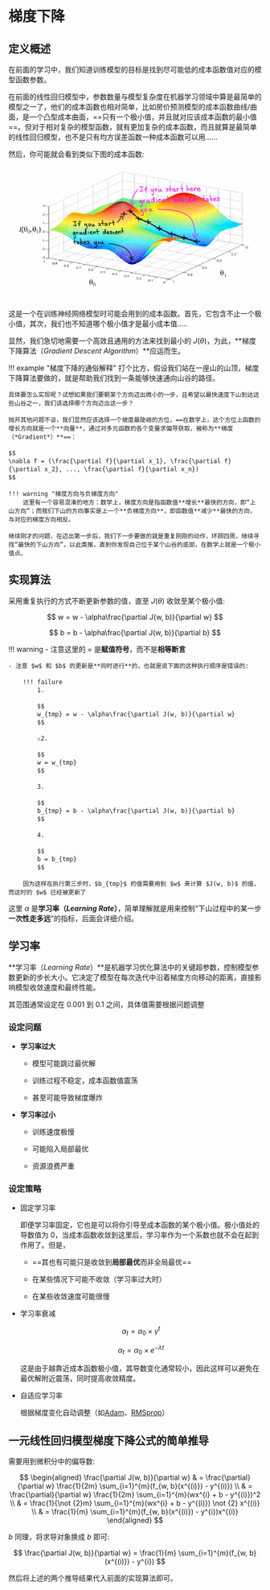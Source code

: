 # 梯度下降

## 定义概述

在前面的学习中，我们知道训练模型的目标是找到尽可能低的成本函数值对应的模型函数参数。

在前面的线性回归模型中，参数数量与模型复杂度在机器学习领域中算是最简单的模型之一了，他们的成本函数也相对简单，比如房价预测模型的成本函数曲线/曲面，是一个凸型成本曲面，==只有一个极小值，并且就对应该成本函数的最小值==。但对于相对复杂的模型函数，就有更加复杂的成本函数，而且就算是最简单的线性回归模型，也不是只有均方误差函数一种成本函数可以用......

然后，你可能就会看到类似下图的成本函数:

![复杂复杂成本函数](../assets/ml.assets/gradient/gradient_descent_0.jpg)

这是一个在训练神经网络模型时可能会用到的成本函数。首先，它包含不止一个极小值，其次，我们也不知道哪个极小值才是最小成本值.....

显然，我们急切地需要一个高效且通用的方法来找到最小的 $J(\theta)$，为此，**梯度下降算法（*Gradient Descent Algorithm*）**应运而生。

!!! example "梯度下降的通俗解释"
    打个比方，假设我们站在一座山的山顶，梯度下降算法要做的，就是帮助我们找到一条能够快速通向山谷的路径。
    
    具体要怎么实现呢？试想如果我们要朝某个方向迈出微小的一步，且希望以最快速度下山到达这些山谷之一，我们该选择哪个方向迈出这一步？
    
    抛开其他问题不谈，我们显然应该选择一个坡度最陡峭的方位，==在数学上，这个方位上函数的增长方向就是一个**向量**，通过对多元函数的各个变量求偏导获取，被称为**梯度（*Gradient*）**==：

    $$
    \nabla f = (\frac{\partial f}{\partial x_1}, \frac{\partial f}{\partial x_2}, ..., \frac{\partial f}{\partial x_n})
    $$

    !!! warning "梯度方向与负梯度方向"
        这里有一个容易混淆的地方：数学上，梯度方向是指函数值**增长**最快的方向，即“上山方向”；而我们下山的方向事实是上一个**负梯度方向**，即函数值**减少**最快的方向，与对应的梯度方向相反。

    继续刚才的问题，在迈出第一步后，我们下一步要做的就是重复刚刚的动作，环顾四周，继续寻找“最快的下山方向”，以此类推，直到你发现自己位于某个山谷的底部，在数学上就是一个极小值点。

## 实现算法

采用重复执行的方式不断更新参数的值，直至 $J(\theta)$ 收敛至某个极小值:

$$
w = w - \alpha\frac{\partial J(w, b)}{\partial w}
$$

$$
b = b - \alpha\frac{\partial J(w, b)}{\partial b}
$$

!!! warning
    - 注意这里的 $=$ 是**赋值符号**，而不是**相等断言**

    - 注意 $w$ 和 $b$ 的更新是**同时进行**的，也就是说下面的这种执行顺序是错误的:

        !!! failure
            1.

            $$
            w_{tmp} = w - \alpha\frac{\partial J(w, b)}{\partial w}
            $$

            ⚠️2.

            $$
            w = w_{tmp}
            $$

            3.

            $$ 
            b_{tmp} = b - \alpha\frac{\partial J(w, b)}{\partial b}
            $$

            4.

            $$
            b = b_{tmp}
            $$

        因为这样在执行第三步时，$b_{tmp}$ 的值需要用到 $w$ 来计算 $J(w, b)$ 的值，而这时的 $w$ 已经被更新了

这里 $\alpha$ 是**学习率（*Learning Rate*）**，简单理解就是用来控制“下山过程中的某一步**一次性走多远**”的指标，后面会详细介绍。

## 学习率

**学习率（*Learning Rate*）**是机器学习优化算法中的关键超参数，控制模型参数更新的步长大小。它决定了模型在每次迭代中沿着梯度方向移动的距离，直接影响模型收敛速度和最终性能。

其范围通常设定在 $0.001$ 到 $0.1$ 之间，具体值需要根据问题调整

### 设定问题

- **学习率过大**

    - 模型可能跳过最优解

    - 训练过程不稳定，成本函数值震荡

    - 甚至可能导致梯度爆炸

- **学习率过小**

    - 训练速度极慢

    - 可能陷入局部最优

    - 资源浪费严重

### 设定策略

- 固定学习率

    即便学习率固定，它也是可以将你引导至成本函数的某个极小值。极小值处的导数值为 $0$，当成本函数收敛到这里后，学习率作为一个系数也就不会在起到作用了。但是，

    - ==其也有可能只是收敛到**局部最优**而非全局最优==

    - 在某些情况下可能不收敛（学习率过大时）

    - 在某些收敛速度可能很慢

- 学习率衰减

    $$
    \alpha_t = \alpha_0 \times \gamma^t
    $$

    $$
    \alpha_t = \alpha_0 \times e^{-\lambda t}
    $$

    这是由于越靠近成本函数极小值，其导数变化通常较小，因此这样可以避免在最优解附近震荡，同时提高收敛精度。

- 自适应学习率

    根据梯度变化自动调整（如[Adam](https://ceur-ws.org/Vol-3742/paper17.pdf)、[RMSprop](https://www.datacamp.com/tutorial/rmsprop-optimizer-tutorial)）

## 一元线性回归模型梯度下降公式的简单推导

需要用到微积分中的偏导数:

$$
\begin{aligned}
    \frac{\partial J(w, b)}{\partial w} & = \frac{\partial}{\partial w} \frac{1}{2m} \sum_{i=1}^{m}(f_{w, b}(x^{(i)}) - y^{(i)}) \\
    & = \frac{\partial}{\partial w} \frac{1}{2m} \sum_{i=1}^{m}(wx^{i} + b - y^{(i)})^2 \\
    & = \frac{1}{\not {2}m} \sum_{i=1}^{m}(wx^{i} + b - y^{(i)}) \not {2} x^{(i)} \\
    & = \frac{1}{m} \sum_{i=1}^{m}(f_{w, b}(x^{(i)}) - y^{i})x^{(i)}
\end{aligned}
$$

$b$ 同理，将求导对象换成 $b$ 即可:

$$
\frac{\partial J(w, b)}{\partial w} = \frac{1}{m} \sum_{i=1}^{m}(f_{w, b}(x^{(i)}) - y^{i})
$$

然后将上述的两个推导结果代入前面的实现算法即可。
